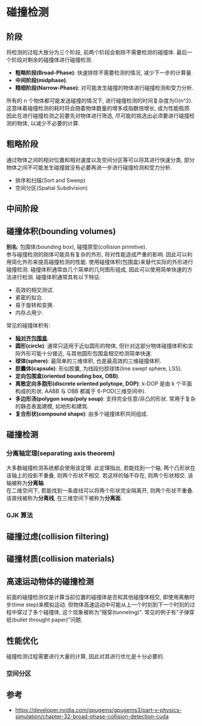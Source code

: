 # 碰撞检测

## 阶段
将检测的过程大致分为三个阶段, 前两个阶段会剔除不需要检测的碰撞体. 最后一个阶段对剩余的碰撞体进行碰撞检测.
- **粗略阶段(Broad-Phase)**: 快速排除不需要检测的情况, 减少下一步的计算量.
- **中间阶段(midphase)**.
- **精细阶段(Narrow-Phase)**: 对可能发生碰撞的物体进行碰撞检测和受力分析.

所有的 n 个物体都可能发送碰撞的情况下, 进行碰撞检测的时间复杂度为O(n^2). 这意味着碰撞检测的耗时将会随着物体数量的增多成指数倍增长, 成为性能瓶颈. 因此在进行碰撞检测之前要先对物体进行筛选, 尽可能的挑选出必须要进行碰撞检测的物体, 以减少不必要的计算.

## 粗略阶段
通过物体之间的相对位置和相对速度以及空间分区等可以将其进行快速分类, 部分物体之间不可能发生碰撞就没有必要再进一步进行碰撞检测和受力分析.
- 排序和扫描(Sort and Sweep)
- 空间分区(Spatial Subdivision)

## 中间阶段

## 碰撞体积(bounding volumes)
**别名**: 包围体(bounding box), 碰撞原型(collision primitive).  
参与碰撞检测的刚体可能具有复杂的外形, 将对性能造成严重的影响. 因此可以利用简化外形来提高碰撞检测的性能. 使用碰撞体积(包围盒)来替代实际的外形进行碰撞检测. 碰撞体积通常由几个简单的几何图形组成, 因此可以使用简单快速的方法进行检测. 碰撞体积通常具有以下特征:  
- 高效的相交测试.
- 紧密的拟合.
- 易于旋转和变换.
- 内存占用少.

常见的碰撞体积有:
- **[轴对齐包围盒](轴对齐包围盒.md)**.
- **圆形(circle)**: 通常只适用于近似圆形的物体, 但针对这部分物体碰撞体积和实际外形可能十分接近, 与其他圆形包围盒相交检测简单快速.
- **球体(sphere)**: 最简单的三维体积, 也是最高效的三维碰撞体积.
- **胶囊体(capsule)**: 形似胶囊, 为线段扫掠球体(line swept sphere, LSS).
- **定向包围盒(oriented bounding box, OBB)**.
- **离散定向多胞形(discrete oriented polytope, DOP)**: k-DOP 是由 k 个平面构成的形状. AABB 与 OBB 都属于 6-POD(三维空间中).
- **多边形汤(polygon soup/poly soup)**: 支持完全任意/非凸的形状. 常用于复杂的静态表面建模, 如地形和建筑.
- **复合形状(compound shape)**: 由多个碰撞体积共同组成.

## 碰撞检测

### 分离轴定理(separating axis theorem)
大多数碰撞检测系统都会使用该定理. 此定理指出, 若能找到一个轴, 两个凸形状在该轴上的投影不重叠, 则两个形状不相交. 若这样的轴不存在, 则两个形状相交. 该轴被称为**分离轴**.  
在二维空间下, 若能找到一条直线可以将两个形状完全隔离开, 则两个形状不重叠. 该直线被称为**分离线**, 在三维空间下被称为**分离面**.  

### GJK 算法

## 碰撞过虑(collision filtering)

## 碰撞材质(collision materials)

## 高速运动物体的碰撞检测
前面的碰撞检测仅是计算当前位置的碰撞体是否和其他碰撞体相交, 即使用离散时步(time step)来模拟运动. 但物体高速运动中可能从上一个时刻到下一个时刻的过程中穿过了多个碰撞体, 这个现象被称为"隧穿(tunneling)". 常见的例子有"子弹穿纸(bullet throught paper)"问题.  


## 性能优化
碰撞检测过程需要进行大量的计算, 因此对其进行优化是十分必要的.

### 空间分区

## 参考
- https://developer.nvidia.com/gpugems/gpugems3/part-v-physics-simulation/chapter-32-broad-phase-collision-detection-cuda
